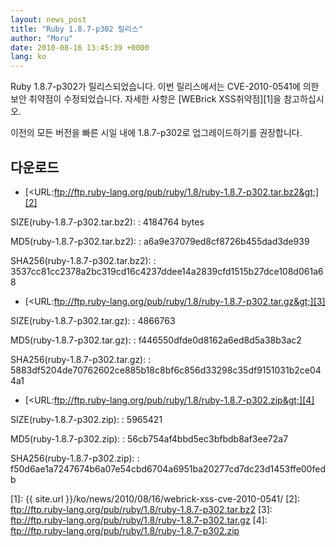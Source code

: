 ```yaml
---
layout: news_post
title: "Ruby 1.8.7-p302 릴리스"
author: "Moru"
date: 2010-08-16 13:45:39 +0000
lang: ko
---
```


Ruby 1.8.7-p302가 릴리스되었습니다. 이번 릴리스에서는 CVE-2010-0541에 의한 보안 취약점이 수정되었습니다.
자세한 사항은 [WEBrick XSS취약점][1]을 참고하십시오.

이전의 모든 버전을 빠른 시일 내에 1.8.7-p302로 업그레이드하기를 권장합니다.

## 다운로드

* [&lt;URL:ftp://ftp.ruby-lang.org/pub/ruby/1.8/ruby-1.8.7-p302.tar.bz2&gt;][2]

SIZE(ruby-1.8.7-p302.tar.bz2):
: 4184764 bytes

MD5(ruby-1.8.7-p302.tar.bz2):
: a6a9e37079ed8cf8726b455dad3de939

SHA256(ruby-1.8.7-p302.tar.bz2):
: 3537cc81cc2378a2bc319cd16c4237ddee14a2839cfd1515b27dce108d061a68

* [&lt;URL:ftp://ftp.ruby-lang.org/pub/ruby/1.8/ruby-1.8.7-p302.tar.gz&gt;][3]

SIZE(ruby-1.8.7-p302.tar.gz):
: 4866763

MD5(ruby-1.8.7-p302.tar.gz):
: f446550dfde0d8162a6ed8d5a38b3ac2

SHA256(ruby-1.8.7-p302.tar.gz):
: 5883df5204de70762602ce885b18c8bf6c856d33298c35df9151031b2ce044a1

* [&lt;URL:ftp://ftp.ruby-lang.org/pub/ruby/1.8/ruby-1.8.7-p302.zip&gt;][4]

SIZE(ruby-1.8.7-p302.zip):
: 5965421

MD5(ruby-1.8.7-p302.zip):
: 56cb754af4bbd5ec3bfbdb8af3ee72a7

SHA256(ruby-1.8.7-p302.zip):
: f50d6ae1a7247674b6a07e54cbd6704a6951ba20277cd7dc23d1453ffe00fedb



[1]: {{ site.url }}/ko/news/2010/08/16/webrick-xss-cve-2010-0541/
[2]: ftp://ftp.ruby-lang.org/pub/ruby/1.8/ruby-1.8.7-p302.tar.bz2
[3]: ftp://ftp.ruby-lang.org/pub/ruby/1.8/ruby-1.8.7-p302.tar.gz
[4]: ftp://ftp.ruby-lang.org/pub/ruby/1.8/ruby-1.8.7-p302.zip
